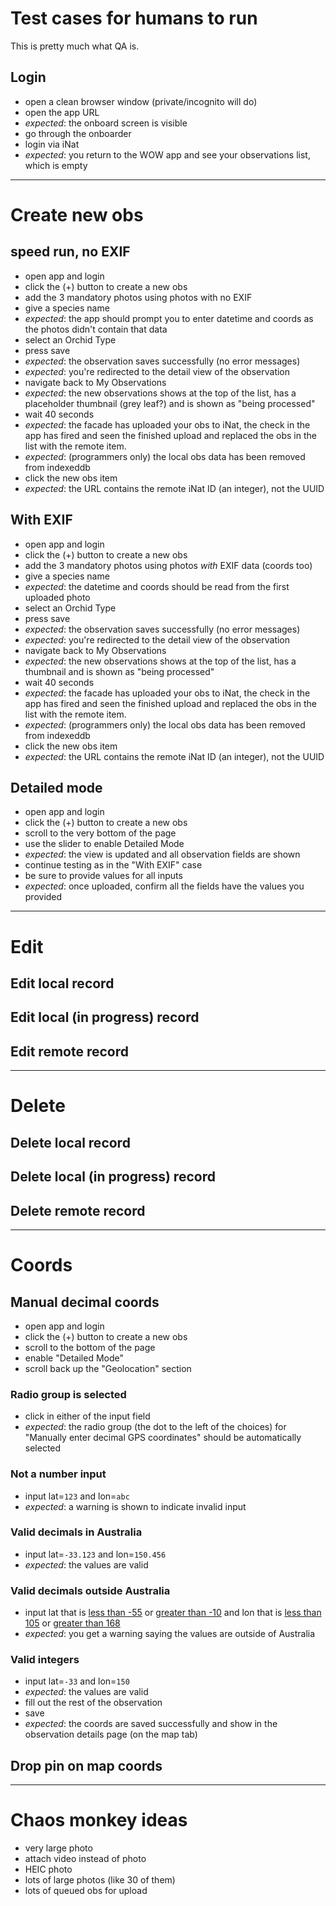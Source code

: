 # Test cases for humans to run
This is pretty much what QA is.


## Login
- open a clean browser window (private/incognito will do)
- open the app URL
- *expected*: the onboard screen is visible
- go through the onboarder
- login via iNat
- *expected*: you return to the WOW app and see your observations list, which is empty

---------------------------------------------------------

# Create new obs

## speed run, no EXIF
- open app and login
- click the (+) button to create a new obs
- add the 3 mandatory photos using photos with no EXIF
- give a species name
- *expected*: the app should prompt you to enter datetime and coords as the
  photos didn't contain that data
- select an Orchid Type
- press save
- *expected*: the observation saves successfully (no error messages)
- *expected*: you're redirected to the detail view of the observation
- navigate back to My Observations
- *expected*: the new observations shows at the top of the list, has a
  placeholder thumbnail (grey leaf?) and is shown as "being processed"
- wait 40 seconds
- *expected*: the facade has uploaded your obs to iNat, the check in the app
  has fired and seen the finished upload and replaced the obs in the list with
  the remote item.
- *expected*: (programmers only) the local obs data has been removed from indexeddb
- click the new obs item
- *expected*: the URL contains the remote iNat ID (an integer), not the UUID

## With EXIF
- open app and login
- click the (+) button to create a new obs
- add the 3 mandatory photos using photos *with* EXIF data (coords too)
- give a species name
- *expected*: the datetime and coords should be read from the first uploaded
  photo
- select an Orchid Type
- press save
- *expected*: the observation saves successfully (no error messages)
- *expected*: you're redirected to the detail view of the observation
- navigate back to My Observations
- *expected*: the new observations shows at the top of the list, has a
  thumbnail and is shown as "being processed"
- wait 40 seconds
- *expected*: the facade has uploaded your obs to iNat, the check in the app
  has fired and seen the finished upload and replaced the obs in the list with
  the remote item.
- *expected*: (programmers only) the local obs data has been removed from indexeddb
- click the new obs item
- *expected*: the URL contains the remote iNat ID (an integer), not the UUID

## Detailed mode
- open app and login
- click the (+) button to create a new obs
- scroll to the very bottom of the page
- use the slider to enable Detailed Mode
- *expected*: the view is updated and all observation fields are shown
- continue testing as in the "With EXIF" case
- be sure to provide values for all inputs
- *expected*: once uploaded, confirm all the fields have the values you provided

---------------------------------------------------------

# Edit

## Edit local record

## Edit local (in progress) record

## Edit remote record

---------------------------------------------------------

# Delete

## Delete local record

## Delete local (in progress) record

## Delete remote record

---------------------------------------------------------

# Coords

## Manual decimal coords
- open app and login
- click the (+) button to create a new obs
- scroll to the bottom of the page
- enable "Detailed Mode"
- scroll back up the "Geolocation" section

### Radio group is selected
- click in either of the input field
- *expected*: the radio group (the dot to the left of the choices) for
  "Manually enter decimal GPS coordinates" should be automatically selected

### Not a number input
- input lat=`123` and lon=`abc`
- *expected*: a warning is shown to indicate invalid input

### Valid decimals in Australia
- input lat=`-33.123` and lon=`150.456`
- *expected*: the values are valid

### Valid decimals outside Australia
- input lat that is [less than
  -55](https://github.com/ternandsparrow/wild-orchid-watch-pwa/blob/55af7f60afa3080eb2fef3dea95f97e85961223e/src/misc/constants.js#L350)
  or [greater than
  -10](https://github.com/ternandsparrow/wild-orchid-watch-pwa/blob/55af7f60afa3080eb2fef3dea95f97e85961223e/src/misc/constants.js#L354)
  and lon that is [less than
  105](https://github.com/ternandsparrow/wild-orchid-watch-pwa/blob/55af7f60afa3080eb2fef3dea95f97e85961223e/src/misc/constants.js#L366)
  or [greater than
  168](https://github.com/ternandsparrow/wild-orchid-watch-pwa/blob/55af7f60afa3080eb2fef3dea95f97e85961223e/src/misc/constants.js#L370)
- *expected*: you get a warning saying the values are outside of Australia

### Valid integers
- input lat=`-33` and lon=`150`
- *expected*: the values are valid
- fill out the rest of the observation
- save
- *expected*: the coords are saved successfully and show in the observation details page (on the map tab)

## Drop pin on map coords

---------------------------------------------------------

# Chaos monkey ideas
- very large photo
- attach video instead of photo
- HEIC photo
- lots of large photos (like 30 of them)
- lots of queued obs for upload

